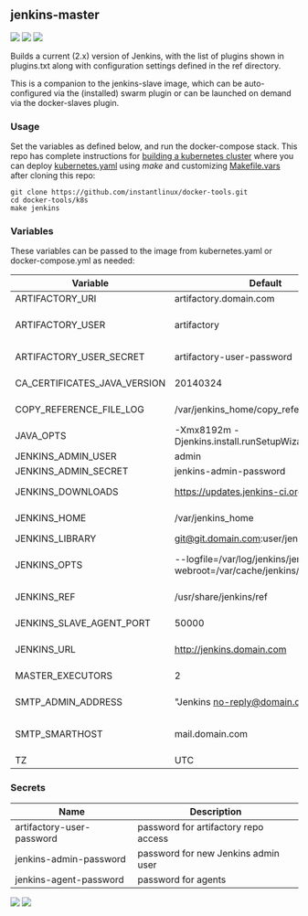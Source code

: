 ## jenkins-master
[![](https://images.microbadger.com/badges/version/instantlinux/jenkins-master.svg)](https://microbadger.com/images/instantlinux/jenkins-master "Version badge") [![](https://images.microbadger.com/badges/image/instantlinux/jenkins-master.svg)](https://microbadger.com/images/instantlinux/jenkins-master "Image badge") [![](https://images.microbadger.com/badges/commit/instantlinux/jenkins-master.svg)](https://microbadger.com/images/instantlinux/jenkins-master "Commit badge")

Builds a current (2.x) version of Jenkins, with the list of plugins
shown in plugins.txt along with configuration settings defined in the ref
directory.

This is a companion to the jenkins-slave image, which can be auto-
configured via the (installed) swarm plugin or can be launched on
demand via the docker-slaves plugin.

### Usage
Set the variables as defined below, and run the docker-compose stack. This repo has complete instructions for
[building a kubernetes cluster](https://github.com/instantlinux/docker-tools/blob/master/k8s/README.md) where you can deploy [kubernetes.yaml](https://github.com/instantlinux/docker-tools/blob/master/images/jenkins-master/kubernetes.yaml) using _make_ and customizing [Makefile.vars](https://github.com/instantlinux/docker-tools/blob/master/k8s/Makefile.vars) after cloning this repo:
~~~
git clone https://github.com/instantlinux/docker-tools.git
cd docker-tools/k8s
make jenkins
~~~

### Variables

These variables can be passed to the image from kubernetes.yaml or docker-compose.yml as needed:

Variable | Default | Description
-------- | ------- | -----------
ARTIFACTORY_URI | artifactory.domain.com | URI to local repo
ARTIFACTORY_USER | artifactory | username for artifactory access
ARTIFACTORY_USER_SECRET | artifactory-user-password | name of secret, see below
CA_CERTIFICATES_JAVA_VERSION | 20140324 | Java version for CA
COPY_REFERENCE_FILE_LOG | /var/jenkins_home/copy_reference_file.log | log file seen after ref copy
JAVA_OPTS | -Xmx8192m -Djenkins.install.runSetupWizard=false | Java options
JENKINS_ADMIN_USER | admin | Jenkins admin
JENKINS_ADMIN_SECRET | jenkins-admin-password | name of secret
JENKINS_DOWNLOADS | https://updates.jenkins-ci.org/download | URL of plugins site
JENKINS_HOME | /var/jenkins_home | Jenkins home directory
JENKINS_LIBRARY | git@git.domain.com:user/jenkinslib | Groovy library
JENKINS_OPTS | --logfile=/var/log/jenkins/jenkins.log --webroot=/var/cache/jenkins/war | Jenkins command line options
JENKINS_REF | /usr/share/jenkins/ref | Reference dir (configs/plugins)
JENKINS_SLAVE_AGENT_PORT | 50000 | Slave TCP comm port
JENKINS_URL | http://jenkins.domain.com | External Jenkins URL
MASTER_EXECUTORS | 2 | Executor slots on master
SMTP_ADMIN_ADDRESS | "Jenkins <no-reply@domain.com>" | From: address for notices
SMTP_SMARTHOST | mail.domain.com | Smarthost for sending messages
TZ | UTC | time zone

### Secrets
Name | Description
---- | -----------
artifactory-user-password | password for artifactory repo access
jenkins-admin-password | password for new Jenkins admin user
jenkins-agent-password | password for agents

[![](https://images.microbadger.com/badges/license/instantlinux/jenkins-master.svg)](https://microbadger.com/images/instantlinux/jenkins-master "License badge") [![](https://img.shields.io/badge/code-jenkinsci%2Fjenkins-blue.svg)](https://github.com/jenkinsci/jenkins "Code repo")
